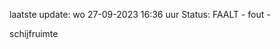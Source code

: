 laatste update: 
wo 27-09-2023 16:36   uur 
Status: FAALT - fout - 
<div class="service R">schijfruimte</div>